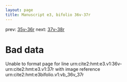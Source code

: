 ```yaml
---
layout: page
title: Manuscript e3, bifolio 36v-37r
---
```


prev: [35v-36r](../35v-36r/) next: [37v-38r](../37v-38r/)

# Bad data

Unable to format page for line urn:cite2:hmt:e3.v1:36v-urn:cite2:hmt:e3.v1:37r with image reference urn:cite2:hmt:e3bifolio.v1:vb_36v_37r
